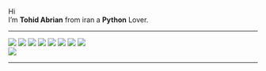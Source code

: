 <!DOCTYPE html>
<html>

<head>
  <meta charset="utf-8">
  <meta name="viewport" content="width=device-width, initial-scale=1.0">
  <link rel="stylesheet" href="https://stackedit.io/style.css" />
</head>

<body class="stackedit">
  <div class="stackedit__html"><p>Hi<br>
I’m <strong>Tohid Abrian</strong> from iran a <strong>Python</strong> Lover.</p>
<hr>
<img src="https://img.icons8.com/color/48/000000/python--v1.png"/>
<img src="https://img.icons8.com/color/48/000000/linux.png">
<img src="https://img.icons8.com/color/48/000000/django.png">
<img src="https://img.icons8.com/color/48/000000/adobe-photoshop.png">
<img src="https://img.icons8.com/color/48/000000/html-5--v2.png">
<img src="https://img.icons8.com/color/48/000000/bootstrap.png">
<img src="https://img.icons8.com/color/48/000000/api-settings.png">
<img src="https://img.icons8.com/color/48/000000/ubuntu--v1.png">
<br>
<img src="https://img.icons8.com/color/48/000000/sql.png">
<br>
<hr>
</div>
</body>

</html>
